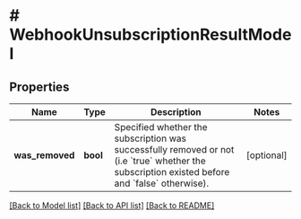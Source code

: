 # # WebhookUnsubscriptionResultModel

## Properties

Name | Type | Description | Notes
------------ | ------------- | ------------- | -------------
**was_removed** | **bool** | Specified whether the subscription was successfully removed or not  (i.e &#x60;true&#x60; whether the subscription existed before and &#x60;false&#x60; otherwise). | [optional]

[[Back to Model list]](../../README.md#models) [[Back to API list]](../../README.md#endpoints) [[Back to README]](../../README.md)
